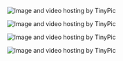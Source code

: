 

<img src="http://i58.tinypic.com/2aohg9.jpg" border="0" alt="Image and video hosting by TinyPic"></a>


<img src="http://i59.tinypic.com/2lcpnhj.jpg" border="0" alt="Image and video hosting by TinyPic"></a>


<img src="http://i60.tinypic.com/2qxuveg.jpg" border="0" alt="Image and video hosting by TinyPic"></a>


<img src="http://i59.tinypic.com/29y36a0.jpg" border="0" alt="Image and video hosting by TinyPic"></a>
